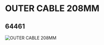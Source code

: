 # OUTER CABLE 208MM
## 64461
![OUTER CABLE 208MM](https://lc-www-live-s.legocdn.com/media/bricks/5/2/4535277.jpg)